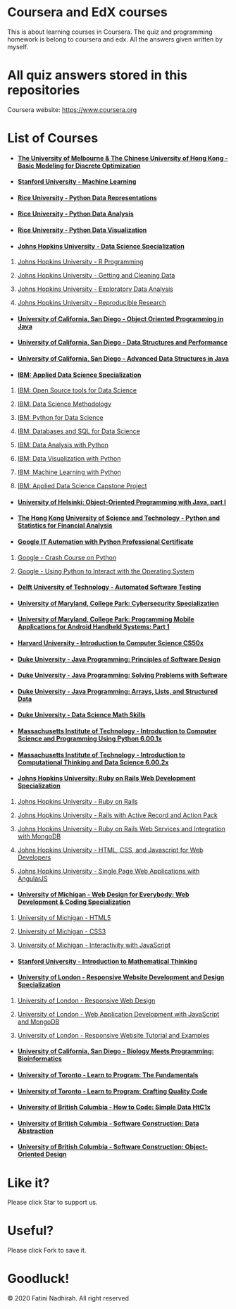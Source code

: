 # Coursera and EdX courses
This is about learning courses in Coursera. The quiz and programming homework is belong to coursera and edx. All the answers given written by myself.

# All quiz answers stored in this repositories

Coursera website: https://www.coursera.org

# List of Courses
- #### [The University of Melbourne & The Chinese University of Hong Kong - Basic Modeling for Discrete Optimization](./The%20University%20of%20Melbourne%20-%20Basic%20Modeling%20for%20Discrete%20Optimization.rar)
- #### [Stanford University - Machine Learning](./Stanford%20University%20-%20Machine%20Learning)
- #### [Rice University - Python Data Representations](./Rice-Python%20Data%20Representations)

- #### [Rice University - Python Data Analysis](./Rice-Python%20Data%20Analysis)

- #### [Rice University - Python Data Visualization](./Rice-Python%20Data%20Visualization)

- #### [Johns Hopkins University - Data Science Specialization](./Johns%20Hopkins%20University%20-%20Data%20Science%20Specialization)

1. [Johns Hopkins University - R Programming](./Johns%20Hopkins%20University%20-%20Data%20Science%20Specialization/Johns%20Hopkins%20University%20-%20R%20Programming)

2. [Johns Hopkins University - Getting and Cleaning Data](./Johns%20Hopkins%20University%20-%20Data%20Science%20Specialization/Johns%20Hopkins%20University%20-%20Getting%20and%20Cleaning%20Data)

3. [Johns Hopkins University - Exploratory Data Analysis](./Johns%20Hopkins%20University%20-%20Data%20Science%20Specialization/Johns%20Hopkins%20University%20-%20Exploratory%20Data%20Analysis)

4. [Johns Hopkins University - Reproducible Research](./Johns%20Hopkins%20University%20-%20Data%20Science%20Specialization/Johns%20Hopkins%20University%20-%20Reproducible%20Research)

- #### [University of California, San Diego - Object Oriented Programming in Java](./UCSD%20Object%20Oriented%20Programming%20in%20Java)

- #### [University of California, San Diego - Data Structures and Performance](./UCSD%20Data%20Structures%20and%20Performance)

- #### [University of California, San Diego - Advanced Data Structures in Java](./UCSD%20Advanced%20Data%20Structures%20in%20Java)

- #### [IBM: Applied Data Science Specialization](./Applied%20Data%20Science%20Specialization%20IBM)

1. [IBM: Open Source tools for Data Science](./Applied%20Data%20Science%20Specialization%20IBM/IBM%20-%20Open%20Source%20tools%20for%20Data%20Science)

2. [IBM: Data Science Methodology](./Applied%20Data%20Science%20Specialization%20IBM/IBM%20-%20Data%20Science%20Methodology)

3. [IBM: Python for Data Science](./Applied%20Data%20Science%20Specialization%20IBM/IBM%20-%20Python%20for%20Data%20Science)
4. [IBM: Databases and SQL for Data Science](./Applied%20Data%20Science%20Specialization%20IBM/IBM%20-%20Databases%20and%20SQL%20for%20Data%20Science)

5. [IBM: Data Analysis with Python](./Applied%20Data%20Science%20Specialization%20IBM/IBM%20-%20Data%20Analysis%20with%20Python)

6. [IBM: Data Visualization with Python](.Applied%20Data%20Science%20Specialization%20IBM/IBM%20-%20Data%20Visualization%20with%20Python/)

7. [IBM: Machine Learning with Python](./Applied%20Data%20Science%20Specialization%20IBM/IBM%20-%20Machine%20Learning%20with%20Python)

8. [IBM: Applied Data Science Capstone Project](./Applied%20Data%20Science%20Specialization%20IBM/IBM%20-%20Applied%20Data%20Science%20Capstone%20Project)

- #### [University of Helsinki: Object-Oriented Programming with Java, part I](./Object%20Oriented%20Programming%20with%20Java%20pt1%20University%20of%20Helsinki%20moocfi)

- #### [The Hong Kong University of Science and Technology - Python and Statistics for Financial Analysis](./HKUST%20%20-%20Python%20and%20Statistics%20for%20Financial%20Analysis)

- #### [Google IT Automation with Python Professional Certificate](./Google%20IT%20Automation%20with%20Python)

1. [Google - Crash Course on Python](./Google%20IT%20Automation%20with%20Python/Google%20-%20Crash%20Course%20on%20Python)

2. [Google - Using Python to Interact with the Operating System](./Google%20IT%20Automation%20with%20Python/Google%20-%20Using%20Python%20to%20Interact%20with%20the%20Operating%20System)

- #### [Delft University of Technology - Automated Software Testing](./Delft%20University%20of%20Technology%20-%20Automated%20Software%20Testing)
- #### [University of Maryland, College Park: Cybersecurity Specialization](./University%20of%20Maryland%20-%20Cybersecurity%20Specialization.rar)

- #### [University of Maryland, College Park: Programming Mobile Applications for Android Handheld Systems: Part 1](./University%20of%20Maryland%20-%20Programming%20Mobile%20Applications%20for%20Android%20Handheld%20Systems%2C%20Part%20I)

- #### [Harvard University - Introduction to Computer Science CS50x](./Harvard-CS50x)

- #### [Duke University - Java Programming: Principles of Software Design](./Duke%20University-%20Java%20Programming%20Principles%20of%20Software%20Design)

- #### [Duke University - Java Programming: Solving Problems with Software](./Duke%20Java%20Programming%20Solving%20Problem%20with%20Software)

- #### [Duke University - Java Programming: Arrays, Lists, and Structured Data](./Duke%20Java%20Programming%20Arrays%20Lists%20Structured%20Data)

- #### [Duke University - Data Science Math Skills](./)
- #### [Massachusetts Institute of Technology - Introduction to Computer Science and Programming Using Python 6.00.1x](./)

- #### [Massachusetts Institute of Technology - Introduction to Computational Thinking and Data Science 6.00.2x](./)
- #### [Johns Hopkins University: Ruby on Rails Web Development Specialization](./)
1. [Johns Hopkins University - Ruby on Rails](./)

2. [Johns Hopkins University - Rails with Active Record and Action Pack](./)
3. [Johns Hopkins University - Ruby on Rails Web Services and Integration with MongoDB](./)

4. [Johns Hopkins University - HTML, CSS, and Javascript for Web Developers](./)
5. [Johns Hopkins University - Single Page Web Applications with AngularJS](./)

- #### [University of Michigan - Web Design for Everybody: Web Development & Coding Specialization](./)

1. [University of Michigan - HTML5](./)

2. [University of Michigan - CSS3](./)

3. [University of Michigan -  Interactivity with JavaScript](./)

- #### [Stanford University - Introduction to Mathematical Thinking](./)

- #### [University of London - Responsive Website Development and Design Specialization](./)

1. [University of London - Responsive Web Design](./)

2. [University of London - Web Application Development with JavaScript and MongoDB](./)

3. [University of London - Responsive Website Tutorial and Examples](./)
- #### [University of California, San Diego - Biology Meets Programming: Bioinformatics](./)
- #### [University of Toronto - Learn to Program: The Fundamentals](./)

- #### [University of Toronto - Learn to Program: Crafting Quality Code](./)
- #### [University of British Columbia - How to Code: Simple Data HtC1x](./)

- #### [University of British Columbia - Software Construction: Data Abstraction](./)

- #### [University of British Columbia - Software Construction: Object-Oriented Design](./)



 # Like it? 
  Please click Star to support us.
  
 # Useful?
  Please click Fork to save it.
  
 # Goodluck!



© 2020 Fatini Nadhirah. All right reserved
